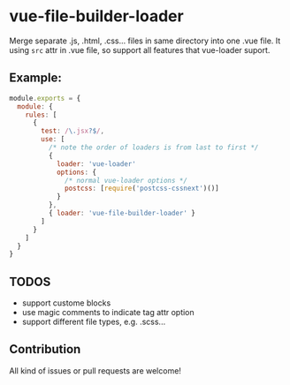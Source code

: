 # vue-file-builder-loader
Merge separate .js, .html, .css... files in same directory into one .vue file.
It using `src` attr in .vue file, so support all features that vue-loader suport.

## Example:
```js
module.exports = {
  module: {
    rules: [
      {
        test: /\.jsx?$/,
        use: [
          /* note the order of loaders is from last to first */
          {
            loader: 'vue-loader'
            options: {
              /* normal vue-loader options */
              postcss: [require('postcss-cssnext')()]
            }
          },
          { loader: 'vue-file-builder-loader' }
        ]
      }
    ]
  }
}
```

## TODOS
* support custome blocks
* use magic comments to indicate tag attr option
* support different file types, e.g. .scss...

## Contribution
All kind of issues or pull requests are welcome!
